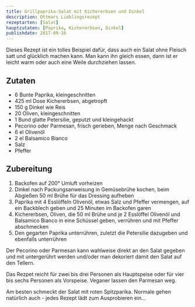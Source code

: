 ```yaml
---
title: Grillpaprika-Salat mit Kichererbsen und Dinkel
description: Ottmars Lieblingsrezept
rezeptarten: [Salat]
hauptzutaten: [Paprika, Kichererbsen, Dinkel]
publishdate: 2017-09-16
---
```


Dieses Rezept ist ein tolles Beispiel dafür, dass auch ein Salat ohne Fleisch satt und glücklich machen kann. Man kann ihn gleich essen, dann ist er leicht warm oder auch eine Weile durchziehen lassen.


## Zutaten

- 6 Bunte Paprika, kleingeschnitten
- 425 ml Dose Kichererbsen, abgetropft
- 150 g Dinkel wie Reis
- 20 Oliven, kleingeschnitten
- 1 Bund glatte Petersilie, geputzt und kleingehackt
- Pecorino oder Parmesan, frisch gerieben, Menge nach Geschmack
- 6 el Olivenöl
- 2 el Balsamico Bianco
- Salz
- Pfeffer


## Zubereitung

1. Backofen auf 200° Umluft vorheizen
2. Dinkel nach Packungsanweisung in Gemüsebrühe kochen, beim Abgießen 50 ml Brühe für das Dressing aufheben
3. Paprika mit 4 Esslöffeln Olivenöl, etwas Salz und Pfeffer vermengen, auf ein Backblech geben und 25 Minuten im Backofen garen
4. Kichererbsen, Oliven, die 50 ml Brühe und je 2 Esslöffel Olivenöl und Balsamico Bianco in eine Schüssel geben, verrühren und mit Pfeffer abschmecken
5. Den gegarten Paprika unterrühren, zuletzt die Petersilie dazugeben und ebenfalls unterrühren

Der Pecorino oder Parmesan kann wahlweise direkt an den Salat gegeben und mit untergerührt werden und/oder man dekoriert damit den Salat auf den Tellern.

Das Rezpet reicht für zwei bis drei Personen als Hauptspeise oder für vier bis sechs Personen als Vorspeise. Veganer lassen den Parmesan weg.

Am besten schmeckt der Salat mit roten Spitzparika. Normale gehen natürlich auch - jedes Rezept lädt zum Ausprobieren ein...
